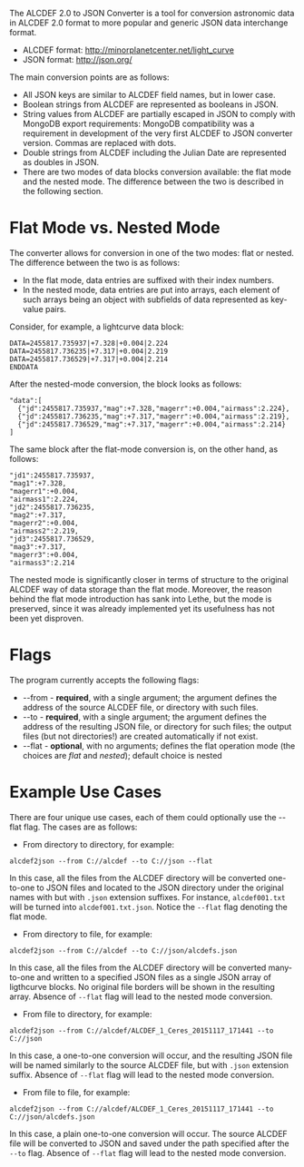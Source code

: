 The ALCDEF 2.0 to JSON Converter is a tool for conversion astronomic data in 
ALCDEF 2.0 format to more popular and generic JSON data interchange format.

- ALCDEF format: http://minorplanetcenter.net/light_curve
- JSON format: http://json.org/

The main conversion points are as follows:
- All JSON keys are similar to ALCDEF field names, but in lower case.
- Boolean strings from ALCDEF are represented as booleans in JSON.
- String values from ALCDEF are partially escaped in JSON to comply with 
  MongoDB export requirements: MongoDB compatibility was a requirement in
  development of the very first ALCDEF to JSON converter version. Commas are
  replaced with dots.
- Double strings from ALCDEF including the Julian Date are represented as 
  doubles in JSON.
- There are two modes of data blocks conversion available: the flat mode and
  the nested mode. The difference between the two is described in the following
  section.
  
Flat Mode vs. Nested Mode
=========================
The converter allows for conversion in one of the two modes: flat or nested.
The difference between the two is as follows:

- In the flat mode, data entries are suffixed with their index numbers.
- In the nested mode, data entries are put into arrays, each element of such 
  arrays being an object with subfields of data represented as key-value pairs.

Consider, for example, a lightcurve data block:

```
DATA=2455817.735937|+7.328|+0.004|2.224
DATA=2455817.736235|+7.317|+0.004|2.219
DATA=2455817.736529|+7.317|+0.004|2.214
ENDDATA
```

After the nested-mode conversion, the block looks as follows:

```
"data":[
  {"jd":2455817.735937,"mag":+7.328,"magerr":+0.004,"airmass":2.224},
  {"jd":2455817.736235,"mag":+7.317,"magerr":+0.004,"airmass":2.219},
  {"jd":2455817.736529,"mag":+7.317,"magerr":+0.004,"airmass":2.214}
]
```  

The same block after the flat-mode conversion is, on the other hand, as 
follows:

```
"jd1":2455817.735937,
"mag1":+7.328,
"magerr1":+0.004,
"airmass1":2.224,
"jd2":2455817.736235,
"mag2":+7.317,
"magerr2":+0.004,
"airmass2":2.219,
"jd3":2455817.736529,
"mag3":+7.317,
"magerr3":+0.004,
"airmass3":2.214
```

The nested mode is significantly closer in terms of structure to the original
ALCDEF way of data storage than the flat mode. Moreover, the reason behind the 
flat mode introduction has sank into Lethe, but the mode is preserved, since 
it was already implemented yet its usefulness has not been yet disproven.

Flags
=====
The program currently accepts the following flags:
- --from - **required**, with a single argument; the argument defines the 
  address of the source ALCDEF file, or directory with such files.
- --to - **required**, with a single argument; the argument defines the address
  of the resulting JSON file, or directory for such files; the output files
  (but not directories!) are created automatically if not exist.
- --flat - **optional**, with no arguments; defines the flat operation mode 
  (the choices are *flat* and *nested*); default choice is nested

Example Use Cases
=================
There are four unique use cases, each of them could optionally use the --flat 
flag. The cases are as follows:
- From directory to directory, for example:

```
alcdef2json --from C://alcdef --to C://json --flat
```

In this case, all the files from the ALCDEF directory will be converted 
one-to-one to JSON files and located to the JSON directory under the 
original names with but with ```.json``` extension suffixes. For instance, 
```alcdef001.txt``` will be turned into ```alcdef001.txt.json```. Notice
the ```--flat``` flag denoting the flat mode.

- From directory to file, for example:

```
alcdef2json --from C://alcdef --to C://json/alcdefs.json
```

In this case, all the files from the ALCDEF directory will be converted many-to-one
and written to a specified JSON files as a single JSON array of ligthcurve 
blocks. No original file borders will be shown in the resulting array. Absence of
```--flat``` flag will lead to the nested mode conversion.

- From file to directory, for example:

```
alcdef2json --from C://alcdef/ALCDEF_1_Ceres_20151117_171441 --to C://json
```

In this case, a one-to-one conversion will occur, and the resulting JSON file will be
named similarly to the source ALCDEF file, but with ```.json``` extension suffix.
Absence of ```--flat``` flag will lead to the nested mode conversion.

- From file to file, for example:

```
alcdef2json --from C://alcdef/ALCDEF_1_Ceres_20151117_171441 --to C://json/alcdefs.json
```

In this case, a plain one-to-one conversion will occur. The source ALCDEF file will
be converted to JSON and saved under the path specified after the ```--to``` flag.
Absence of ```--flat``` flag will lead to the nested mode conversion.
